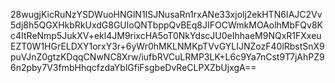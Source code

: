28wugjKicRuNzYSDWuoHNGlN1ISJNusaRn1rxANe33xjolj2ekHTN6IAJC2Vv5dj8h5QGXHkbRkUxdG8GUloQNTbppQvBEq8JIFOCWmkMOAolhMbFQv8Kc4ItReNmp5JukXV+ekl4JM9rixcHA5oT0NkYdscJU0eIhhaeM9NQxR1FXxeuEZT0W1HGrELDXY1orxY3r+6yWr0hMKLNMKpTVvGYLIJNZozF40lRbstSnX9puVJnZ0gtzKDqqCNwNC8Xrw/iufbRVCuLRMP3LK+L6c9Ya7nCst9T7jAhPZ96n2pby7V3fmbHhqcfzdaYblGfiFsgbeDvReCLPXZbUjxgA==